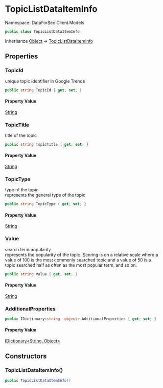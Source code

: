 # TopicListDataItemInfo

Namespace: DataForSeo.Client.Models

```csharp
public class TopicListDataItemInfo
```

Inheritance [Object](https://docs.microsoft.com/en-us/dotnet/api/system.object) → [TopicListDataItemInfo](./dataforseo.client.models.topiclistdataiteminfo.md)

## Properties

### **TopicId**

unique topic identifier in Google Trends

```csharp
public string TopicId { get; set; }
```

#### Property Value

[String](https://docs.microsoft.com/en-us/dotnet/api/system.string)<br>

### **TopicTitle**

title of the topic

```csharp
public string TopicTitle { get; set; }
```

#### Property Value

[String](https://docs.microsoft.com/en-us/dotnet/api/system.string)<br>

### **TopicType**

type of the topic
 <br>represents the general type of the topic

```csharp
public string TopicType { get; set; }
```

#### Property Value

[String](https://docs.microsoft.com/en-us/dotnet/api/system.string)<br>

### **Value**

search term popularity
 <br>represents the popularity of the topic. Scoring is on a relative scale where a value of 100 is the most commonly searched topic and a value of 50 is a topic searched half as often as the most popular term, and so on.

```csharp
public string Value { get; set; }
```

#### Property Value

[String](https://docs.microsoft.com/en-us/dotnet/api/system.string)<br>

### **AdditionalProperties**

```csharp
public IDictionary<string, object> AdditionalProperties { get; set; }
```

#### Property Value

[IDictionary&lt;String, Object&gt;](https://docs.microsoft.com/en-us/dotnet/api/system.collections.generic.idictionary-2)<br>

## Constructors

### **TopicListDataItemInfo()**

```csharp
public TopicListDataItemInfo()
```
